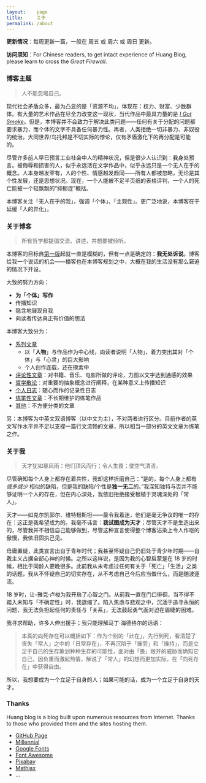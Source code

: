 ```yaml
---
layout:    page
title:     关于
permalink: /about
---
```


**更新情况**：每周更新一篇，一般在 周五 或 周六 或 周日 更新。

**访问须知**：For Chinese readers, to get intact experience of Huang Blog, please learn to cross the *Great Firewall*.

### 博客主题

> 人不能忽略自己。

现代社会矛盾众多，最为凸显的是「资源不均」，体现在：权力、财富、少数群体。有大量的艺术作品在尽全力改变这一现状，当代作品中最具力量的是 *[I Got Smoke](https://www.bilibili.com/video/BV1UW4y1N79w)*。但是，本博客并不会致力于解决此类问题——任何有关于分配的问题都要求暴力，而个体的文字不具备任何暴力性。再者，人类拒绝一切非暴力、非奴役的统治。大同世界/乌托邦是不切实际的悖论，仅有矛盾激化下的再分配是可能的。

尽管许多前人早已预言工业社会中人的精神状况，但是很少人认识到：我身处预言。被侮辱和损害的人，似乎永远活在文学作品中，似乎永远只是一个无人在乎的概念。人本身越发罕有，人的个性、情感越发趋同——所有人都被忽略，无论是其个性发展，还是思想状况。现在，一个人能被不足半页纸的表格评判，一个人的死亡能被一个轻飘飘的“抑郁症”概括。

本博客关注「无人在乎的我」，强调「个体」、「主观性」。更广泛地说，本博客在于延缓「人的异化」。

### 关于博客

> 所有哲学都提倡交流、讲述，并想要被倾听。

本博客的目标自[第一版](https://xn--29s704loyd.com/old)起就一直是模糊的，但有一点是确定的：**我无处诉说**。博客给我一个说话的机会——播客也在本博客规划之中，大概在我的生活没有那么窘迫的情况下开设。

大致的努力方向：

- **为「个体」写作**
- 传播知识
- 隐含地展现自我
- 向读者传达真正有价值的想法

本博客大致分为：

* [系列文章](./series)
  * 以「**人物**」与作品作为中心线，向读者说明「人物」，着力突出其对「个体」与「心灵」的巨大影响
  * 个人创作连载，还在摸索中
* [评论性文章](./review)：对书籍、音乐、电影所做的评论，力图以文字达到通感的效果
* [哲学散论](./essay)：对重要的抽象概念进行阐释，在某种意义上传播知识
* [个人日志](./diary)：随心而作的记录性日志
* [练笔性文章](./draft)：不长期维护的练笔作品
* [其他](./other)：不方便分类的文章

另：本博客为中英文双语博客（以中文为主），不对两者进行区分。目前作者的英文写作水平并不足以支撑一篇行文流畅的文章，所以相当一部分的英文文章为练笔之作。

### 关于我

> 天才犹如暴风雨：他们顶风而行；令人生畏；使空气清洁。

尽管确知每个人身上都存在着共性，我却这样折磨自己：“是的，每个人身上都有*或多或少* 相似的缺陷，但是我的缺陷/个性是**独一无二**的。”我深知独特与否并不能够证明一个人的存在，但在内心深处，我依旧拒绝接受根植于灵魂深处的「常人」。

天才——如克尔凯郭尔、维特根斯坦——最令我着迷，他们是毫无争议的唯一的存在：这正是我希望成为的。我毫不讳言：**我试图成为天才**；尽管天才不是生造出来的，尽管我并不相信自己能够做到，尽管这种宣言使得整个博客沾染上令人作呕的傲慢，我依旧固执己见。

毋庸置疑，此类宣言出自于青年时代；我甚至怀疑自己仍旧处于青少年时期——自我主义占据全部心神的时候。之所以这样说，是因为我的心智启蒙是在 18 岁的时候，相比于同龄人要晚很多。此前我从未考虑过任何有关于「死亡」「生活」之类的话题，我从不怀疑自己的切实存在，从不考虑自己今后应当做什么，而是随波逐流。

18 岁时，让-雅克·卢梭为我开启了心智之门。从前我一直在门口徘徊，当不得不踏入未知与「不确定性」时，我退缩了。陷入焦虑与悲观之中，沉湎于追寻永恒的问题，我无法负担起任何的责任与「关系」，无法鼓起勇气面对迫在眉睫的困难。

我寻求帮助，许多人伸出援手；我只能理解马丁·海德格尔的话语：

> 本真的向死存在可以概括如下：作为个别的「此在」，先行到死，看清楚了丧失「常人」之中的「日常存在」，不再沉陷于「操劳」和「操持」，而是立足于自己的生存筹划种种生存的可能性，面对由「畏」敞开的威胁而确知它自己，因负重而激起热情，解说了「常人」的幻想而更加实际，在「向死存在」中获得自由。

所以，我想要成为一个立足于自身的人；如果可能的话，成为一个立足于自身的天才。

### Thanks

Huang blog is a blog built upon numerous resources from Internet. Thanks to those who provided them and the sites hosting them.

* [GitHub Page](https://pages.github.com/)
* [Millennial](https://github.com/LeNPaul/Millennial/)
* [Google Fonts](https://fonts.google.com/)
* [Font Awesome](https://fontawesome.com/)
* [Pixabay](https://pixabay.com/)
* [Mathjax](https://www.mathjax.org/)
* …
